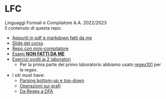 # LFC
Linguaggi Formali e Compilatore A.A. 2022/2023  
Il contenuto di questa repo:
+ [Appunti in pdf e markdown fatti da me](https://github.com/ElBlasco69/LFC/tree/main/appunti)
+ [Slide del corso](https://github.com/ElBlasco69/LFC/tree/main/slides)
+ [Repo con mini-compilatore](https://github.com/Wilfred/babyc/tree/master/c99)
+ [Esami **NON FATTI DA ME**](https://github.com/ElBlasco69/LFC/tree/main/esami)
+ [Esercizi svolti ai 2 laboratori](https://github.com/ElBlasco69/LFC/tree/main/lab)
    - Per la prima parte del primo laboratorio abbiamo usato [regex101](https://regex101.com/) per le regex.
+ I siti must have:
    - [Parsing bottom-up e top-down](https://jsmachines.sourceforge.net/machines/)
    - [Operazioni sui grafi](https://cyberzhg.github.io/toolbox/)
    - [Da Regex a DFA](https://ivanzuzak.info/noam/webapps/fsm_simulator/)
